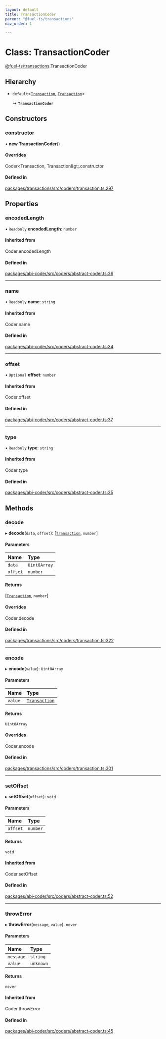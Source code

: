 ```yaml
---
layout: default
title: TransactionCoder
parent: "@fuel-ts/transactions"
nav_order: 1

---
```


# Class: TransactionCoder

[@fuel-ts/transactions](../index.md).TransactionCoder

## Hierarchy

- `default`<[`Transaction`](../index.md#transaction), [`Transaction`](../index.md#transaction)\>

  ↳ **`TransactionCoder`**

## Constructors

### constructor

• **new TransactionCoder**()

#### Overrides

Coder&lt;Transaction, Transaction\&gt;.constructor

#### Defined in

[packages/transactions/src/coders/transaction.ts:297](https://github.com/FuelLabs/fuels-ts/blob/master/packages/transactions/src/coders/transaction.ts#L297)

## Properties

### encodedLength

• `Readonly` **encodedLength**: `number`

#### Inherited from

Coder.encodedLength

#### Defined in

[packages/abi-coder/src/coders/abstract-coder.ts:36](https://github.com/FuelLabs/fuels-ts/blob/master/packages/abi-coder/src/coders/abstract-coder.ts#L36)

___

### name

• `Readonly` **name**: `string`

#### Inherited from

Coder.name

#### Defined in

[packages/abi-coder/src/coders/abstract-coder.ts:34](https://github.com/FuelLabs/fuels-ts/blob/master/packages/abi-coder/src/coders/abstract-coder.ts#L34)

___

### offset

• `Optional` **offset**: `number`

#### Inherited from

Coder.offset

#### Defined in

[packages/abi-coder/src/coders/abstract-coder.ts:37](https://github.com/FuelLabs/fuels-ts/blob/master/packages/abi-coder/src/coders/abstract-coder.ts#L37)

___

### type

• `Readonly` **type**: `string`

#### Inherited from

Coder.type

#### Defined in

[packages/abi-coder/src/coders/abstract-coder.ts:35](https://github.com/FuelLabs/fuels-ts/blob/master/packages/abi-coder/src/coders/abstract-coder.ts#L35)

## Methods

### decode

▸ **decode**(`data`, `offset`): [[`Transaction`](../index.md#transaction), `number`]

#### Parameters

| Name | Type |
| :------ | :------ |
| `data` | `Uint8Array` |
| `offset` | `number` |

#### Returns

[[`Transaction`](../index.md#transaction), `number`]

#### Overrides

Coder.decode

#### Defined in

[packages/transactions/src/coders/transaction.ts:322](https://github.com/FuelLabs/fuels-ts/blob/master/packages/transactions/src/coders/transaction.ts#L322)

___

### encode

▸ **encode**(`value`): `Uint8Array`

#### Parameters

| Name | Type |
| :------ | :------ |
| `value` | [`Transaction`](../index.md#transaction) |

#### Returns

`Uint8Array`

#### Overrides

Coder.encode

#### Defined in

[packages/transactions/src/coders/transaction.ts:301](https://github.com/FuelLabs/fuels-ts/blob/master/packages/transactions/src/coders/transaction.ts#L301)

___

### setOffset

▸ **setOffset**(`offset`): `void`

#### Parameters

| Name | Type |
| :------ | :------ |
| `offset` | `number` |

#### Returns

`void`

#### Inherited from

Coder.setOffset

#### Defined in

[packages/abi-coder/src/coders/abstract-coder.ts:52](https://github.com/FuelLabs/fuels-ts/blob/master/packages/abi-coder/src/coders/abstract-coder.ts#L52)

___

### throwError

▸ **throwError**(`message`, `value`): `never`

#### Parameters

| Name | Type |
| :------ | :------ |
| `message` | `string` |
| `value` | `unknown` |

#### Returns

`never`

#### Inherited from

Coder.throwError

#### Defined in

[packages/abi-coder/src/coders/abstract-coder.ts:45](https://github.com/FuelLabs/fuels-ts/blob/master/packages/abi-coder/src/coders/abstract-coder.ts#L45)
